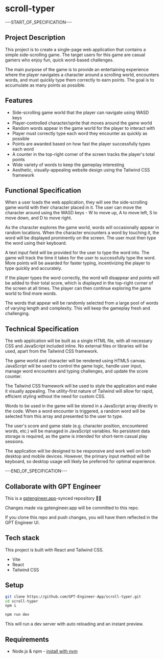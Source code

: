 # scroll-typer

---START_OF_SPECIFICATION---

## Project Description

This project is to create a single-page web application that contains a simple side-scrolling game. The target users for this game are casual gamers who enjoy fun, quick word-based challenges.

The main purpose of the game is to provide an entertaining experience where the player navigates a character around a scrolling world, encounters words, and must quickly type them correctly to earn points. The goal is to accumulate as many points as possible.

## Features

- Side-scrolling game world that the player can navigate using WASD keys
- Player-controlled character/sprite that moves around the game world 
- Random words appear in the game world for the player to interact with
- Player must correctly type each word they encounter as quickly as possible
- Points are awarded based on how fast the player successfully types each word
- A counter in the top-right corner of the screen tracks the player's total points
- Wide variety of words to keep the gameplay interesting
- Aesthetic, visually-appealing website design using the Tailwind CSS framework

## Functional Specification

When a user loads the web application, they will see the side-scrolling game world with their character placed in it. The user can move the character around using the WASD keys - W to move up, A to move left, S to move down, and D to move right.

As the character explores the game world, words will occasionally appear in random locations. When the character encounters a word by touching it, the word will be displayed prominently on the screen. The user must then type the word using their keyboard. 

A text input field will be provided for the user to type the word into. The game will track the time it takes for the user to successfully type the word. More points will be awarded for faster typing, incentivizing the player to type quickly and accurately.

If the player types the word correctly, the word will disappear and points will be added to their total score, which is displayed in the top-right corner of the screen at all times. The player can then continue exploring the game world to find more words.

The words that appear will be randomly selected from a large pool of words of varying length and complexity. This will keep the gameplay fresh and challenging.

## Technical Specification

The web application will be built as a single HTML file, with all necessary CSS and JavaScript included inline. No external files or libraries will be used, apart from the Tailwind CSS framework.

The game world and character will be rendered using HTML5 canvas. JavaScript will be used to control the game logic, handle user input, manage word encounters and typing challenges, and update the score counter.

The Tailwind CSS framework will be used to style the application and make it visually appealing. The utility-first nature of Tailwind will allow for rapid, efficient styling without the need for custom CSS.

Words to be used in the game will be stored in a JavaScript array directly in the code. When a word encounter is triggered, a random word will be selected from this array and presented to the user to type.

The user's score and game state (e.g. character position, encountered words, etc.) will be managed in JavaScript variables. No persistent data storage is required, as the game is intended for short-term casual play sessions.

The application will be designed to be responsive and work well on both desktop and mobile devices. However, the primary input method will be keyboard, so desktop usage will likely be preferred for optimal experience.

---END_OF_SPECIFICATION---

## Collaborate with GPT Engineer

This is a [gptengineer.app](https://gptengineer.app)-synced repository 🌟🤖

Changes made via gptengineer.app will be committed to this repo.

If you clone this repo and push changes, you will have them reflected in the GPT Engineer UI.

## Tech stack

This project is built with React and Tailwind CSS.

- Vite
- React
- Tailwind CSS

## Setup

```sh
git clone https://github.com/GPT-Engineer-App/scroll-typer.git
cd scroll-typer
npm i
```

```sh
npm run dev
```

This will run a dev server with auto reloading and an instant preview.

## Requirements

- Node.js & npm - [install with nvm](https://github.com/nvm-sh/nvm#installing-and-updating)
